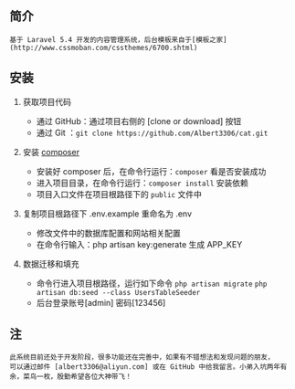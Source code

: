 ## 简介

    基于 Laravel 5.4 开发的内容管理系统，后台模板来自于[模板之家](http://www.cssmoban.com/cssthemes/6700.shtml)

## 安装

1. 获取项目代码
    * 通过 GitHub：通过项目右侧的 [clone or download] 按钮 
    * 通过 Git   ：`git clone https://github.com/Albert3306/cat.git`

2. 安装 [composer](https://getcomposer.org/download/)
    * 安装好 composer 后，在命令行运行：`composer` 看是否安装成功
    * 进入项目目录，在命令行运行：`composer install` 安装依赖
    * 项目入口文件在项目根路径下的 `public` 文件中

3. 复制项目根路径下 .env.example 重命名为 .env 
    * 修改文件中的数据库配置和网站相关配置
    * 在命令行输入：php artisan key:generate 生成 APP_KEY

4. 数据迁移和填充
    * 命令行进入项目根路径，运行如下命令
        `php artisan migrate`
        `php artisan db:seed --class UsersTableSeeder`
    * 后台登录账号[admin] 密码[123456]

## 注

    此系统目前还处于开发阶段，很多功能还在完善中，如果有不错想法和发现问题的朋友，
    可以通过邮件 [albert3306@aliyun.com] 或在 GitHub 中给我留言。小弟入坑两年有余，菜鸟一枚，殷勤希望各位大神带飞！

